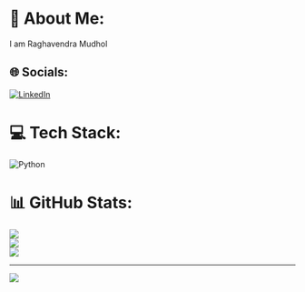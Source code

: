 # 💫 About Me:
I am Raghavendra Mudhol


## 🌐 Socials:
[![LinkedIn](https://img.shields.io/badge/LinkedIn-%230077B5.svg?logo=linkedin&logoColor=white)](https://linkedin.com/in/raghavendra-mudhol) 

# 💻 Tech Stack:
![Python](https://img.shields.io/badge/python-3670A0?style=flat&logo=python&logoColor=ffdd54)
# 📊 GitHub Stats:
![](https://github-readme-stats.vercel.app/api?username=mudholraghavendra87-alt&theme=vue-dark&hide_border=false&include_all_commits=false&count_private=false)<br/>
![](https://nirzak-streak-stats.vercel.app/?user=mudholraghavendra87-alt&theme=vue-dark&hide_border=false)<br/>
![](https://github-readme-stats.vercel.app/api/top-langs/?username=mudholraghavendra87-alt&theme=vue-dark&hide_border=false&include_all_commits=false&count_private=false&layout=compact)

---
[![](https://visitcount.itsvg.in/api?id=mudholraghavendra87-alt&icon=0&color=0)](https://visitcount.itsvg.in)

<!-- Proudly created with GPRM ( https://gprm.itsvg.in ) -->
